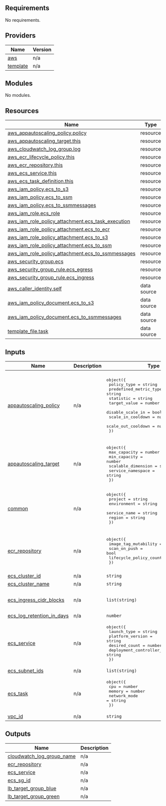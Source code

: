 ## Requirements

No requirements.

## Providers

| Name | Version |
|------|---------|
| <a name="provider_aws"></a> [aws](#provider\_aws) | n/a |
| <a name="provider_template"></a> [template](#provider\_template) | n/a |

## Modules

No modules.

## Resources

| Name | Type |
|------|------|
| [aws_appautoscaling_policy.policy](https://registry.terraform.io/providers/hashicorp/aws/latest/docs/resources/appautoscaling_policy) | resource |
| [aws_appautoscaling_target.this](https://registry.terraform.io/providers/hashicorp/aws/latest/docs/resources/appautoscaling_target) | resource |
| [aws_cloudwatch_log_group.log](https://registry.terraform.io/providers/hashicorp/aws/latest/docs/resources/cloudwatch_log_group) | resource |
| [aws_ecr_lifecycle_policy.this](https://registry.terraform.io/providers/hashicorp/aws/latest/docs/resources/ecr_lifecycle_policy) | resource |
| [aws_ecr_repository.this](https://registry.terraform.io/providers/hashicorp/aws/latest/docs/resources/ecr_repository) | resource |
| [aws_ecs_service.this](https://registry.terraform.io/providers/hashicorp/aws/latest/docs/resources/ecs_service) | resource |
| [aws_ecs_task_definition.this](https://registry.terraform.io/providers/hashicorp/aws/latest/docs/resources/ecs_task_definition) | resource |
| [aws_iam_policy.ecs_to_s3](https://registry.terraform.io/providers/hashicorp/aws/latest/docs/resources/iam_policy) | resource |
| [aws_iam_policy.ecs_to_ssm](https://registry.terraform.io/providers/hashicorp/aws/latest/docs/resources/iam_policy) | resource |
| [aws_iam_policy.ecs_to_ssmmessages](https://registry.terraform.io/providers/hashicorp/aws/latest/docs/resources/iam_policy) | resource |
| [aws_iam_role.ecs_role](https://registry.terraform.io/providers/hashicorp/aws/latest/docs/resources/iam_role) | resource |
| [aws_iam_role_policy_attachment.ecs_task_execution](https://registry.terraform.io/providers/hashicorp/aws/latest/docs/resources/iam_role_policy_attachment) | resource |
| [aws_iam_role_policy_attachment.ecs_to_ecr](https://registry.terraform.io/providers/hashicorp/aws/latest/docs/resources/iam_role_policy_attachment) | resource |
| [aws_iam_role_policy_attachment.ecs_to_s3](https://registry.terraform.io/providers/hashicorp/aws/latest/docs/resources/iam_role_policy_attachment) | resource |
| [aws_iam_role_policy_attachment.ecs_to_ssm](https://registry.terraform.io/providers/hashicorp/aws/latest/docs/resources/iam_role_policy_attachment) | resource |
| [aws_iam_role_policy_attachment.ecs_to_ssmmessages](https://registry.terraform.io/providers/hashicorp/aws/latest/docs/resources/iam_role_policy_attachment) | resource |
| [aws_security_group.ecs](https://registry.terraform.io/providers/hashicorp/aws/latest/docs/resources/security_group) | resource |
| [aws_security_group_rule.ecs_egress](https://registry.terraform.io/providers/hashicorp/aws/latest/docs/resources/security_group_rule) | resource |
| [aws_security_group_rule.ecs_ingress](https://registry.terraform.io/providers/hashicorp/aws/latest/docs/resources/security_group_rule) | resource |
| [aws_caller_identity.self](https://registry.terraform.io/providers/hashicorp/aws/latest/docs/data-sources/caller_identity) | data source |
| [aws_iam_policy_document.ecs_to_s3](https://registry.terraform.io/providers/hashicorp/aws/latest/docs/data-sources/iam_policy_document) | data source |
| [aws_iam_policy_document.ecs_to_ssmmessages](https://registry.terraform.io/providers/hashicorp/aws/latest/docs/data-sources/iam_policy_document) | data source |
| [template_file.task](https://registry.terraform.io/providers/hashicorp/template/latest/docs/data-sources/file) | data source |

## Inputs

| Name | Description | Type | Default | Required |
|------|-------------|------|---------|:--------:|
| <a name="input_appautoscaling_policy"></a> [appautoscaling\_policy](#input\_appautoscaling\_policy) | n/a | <pre>object({<br>    policy_type            = string<br>    predefined_metric_type = string<br>    statistic              = string<br>    target_value           = number<br>    disable_scale_in       = bool<br>    scale_in_cooldown      = number<br>    scale_out_cooldown     = number<br>  })</pre> | <pre>{<br>  "disable_scale_in": false,<br>  "policy_type": "TargetTrackingScaling",<br>  "predefined_metric_type": "ECSServiceAverageCPUUtilization",<br>  "scale_in_cooldown": 300,<br>  "scale_out_cooldown": 300,<br>  "statistic": "Maximum",<br>  "target_value": 40<br>}</pre> | no |
| <a name="input_appautoscaling_target"></a> [appautoscaling\_target](#input\_appautoscaling\_target) | n/a | <pre>object({<br>    max_capacity       = number<br>    min_capacity       = number<br>    scalable_dimension = string<br>    service_namespace  = string<br>  })</pre> | <pre>{<br>  "max_capacity": 1,<br>  "min_capacity": 1,<br>  "scalable_dimension": "ecs:service:DesiredCount",<br>  "service_namespace": "ecs"<br>}</pre> | no |
| <a name="input_common"></a> [common](#input\_common) | n/a | <pre>object({<br>    project      = string<br>    environment  = string<br>    service_name = string<br>    region       = string<br>  })</pre> | <pre>{<br>  "environment": "",<br>  "project": "",<br>  "region": "",<br>  "service_name": ""<br>}</pre> | no |
| <a name="input_ecr_repository"></a> [ecr\_repository](#input\_ecr\_repository) | n/a | <pre>object({<br>    image_tag_mutability          = string<br>    scan_on_push                  = bool<br>    lifecycle_policy_count_number = number<br>  })</pre> | <pre>{<br>  "image_tag_mutability": "MUTABLE",<br>  "lifecycle_policy_count_number": 15,<br>  "scan_on_push": false<br>}</pre> | no |
| <a name="input_ecs_cluster_id"></a> [ecs\_cluster\_id](#input\_ecs\_cluster\_id) | n/a | `string` | `""` | no |
| <a name="input_ecs_cluster_name"></a> [ecs\_cluster\_name](#input\_ecs\_cluster\_name) | n/a | `string` | `""` | no |
| <a name="input_ecs_ingress_cidr_blocks"></a> [ecs\_ingress\_cidr\_blocks](#input\_ecs\_ingress\_cidr\_blocks) | n/a | `list(string)` | <pre>[<br>  "0.0.0.0/0"<br>]</pre> | no |
| <a name="input_ecs_log_retention_in_days"></a> [ecs\_log\_retention\_in\_days](#input\_ecs\_log\_retention\_in\_days) | n/a | `number` | `14` | no |
| <a name="input_ecs_service"></a> [ecs\_service](#input\_ecs\_service) | n/a | <pre>object({<br>    launch_type                = string<br>    platform_version           = string<br>    desired_count              = number<br>    deployment_controller_type = string<br>  })</pre> | <pre>{<br>  "deployment_controller_type": "ECS",<br>  "desired_count": 1,<br>  "launch_type": "FARGATE",<br>  "platform_version": "1.4.0"<br>}</pre> | no |
| <a name="input_ecs_subnet_ids"></a> [ecs\_subnet\_ids](#input\_ecs\_subnet\_ids) | n/a | `list(string)` | `[]` | no |
| <a name="input_ecs_task"></a> [ecs\_task](#input\_ecs\_task) | n/a | <pre>object({<br>    cpu          = number<br>    memory       = number<br>    network_mode = string<br>  })</pre> | <pre>{<br>  "cpu": 256,<br>  "memory": 512,<br>  "network_mode": "awsvpc"<br>}</pre> | no |
| <a name="input_vpc_id"></a> [vpc\_id](#input\_vpc\_id) | n/a | `string` | `""` | no |

## Outputs

| Name | Description |
|------|-------------|
| <a name="output_cloudwatch_log_group_name"></a> [cloudwatch\_log\_group\_name](#output\_cloudwatch\_log\_group\_name) | n/a |
| <a name="output_ecr_repository"></a> [ecr\_repository](#output\_ecr\_repository) | n/a |
| <a name="output_ecs_service"></a> [ecs\_service](#output\_ecs\_service) | n/a |
| <a name="output_ecs_sg_id"></a> [ecs\_sg\_id](#output\_ecs\_sg\_id) | n/a |
| <a name="output_lb_target_group_blue"></a> [lb\_target\_group\_blue](#output\_lb\_target\_group\_blue) | n/a |
| <a name="output_lb_target_group_green"></a> [lb\_target\_group\_green](#output\_lb\_target\_group\_green) | n/a |
